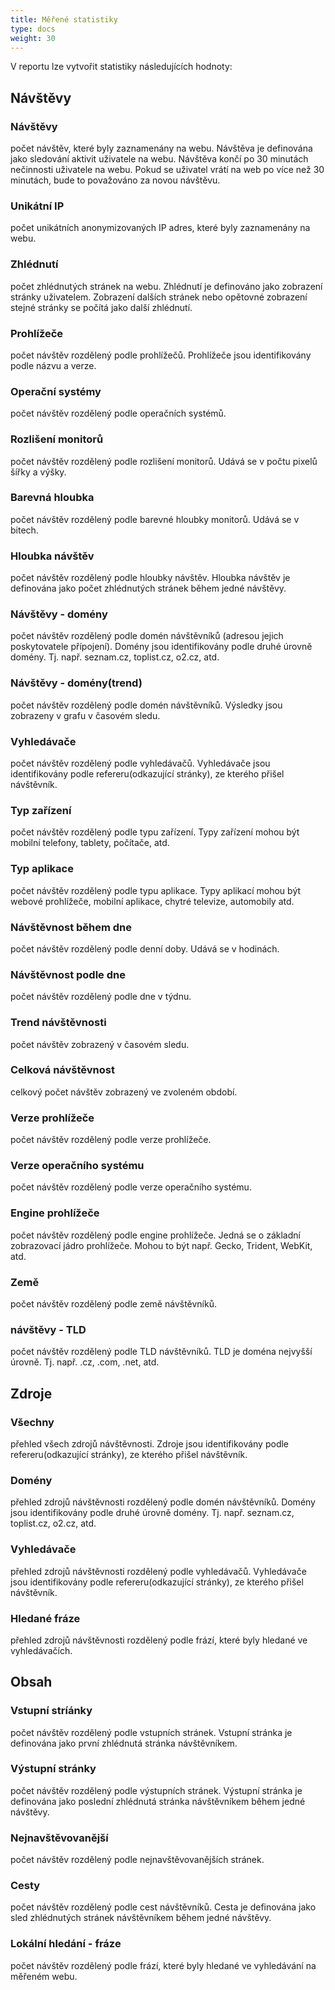 ```yaml
---
title: Měřené statistiky
type: docs
weight: 30
---
```

V reportu lze vytvořit statistiky následujících hodnoty:

## Návštěvy

### Návštěvy
počet návštěv, které byly zaznamenány na webu. Návštěva je definována jako sledování aktivit uživatele na webu. Návštěva končí po 30 minutách nečinnosti uživatele na webu. Pokud se uživatel vrátí na web po více než 30 minutách, bude to považováno za novou návštěvu.

### Unikátní IP
počet unikátních anonymizovaných IP adres, které byly zaznamenány na webu. 

### Zhlédnutí
počet zhlédnutých stránek na webu. Zhlédnutí je definováno jako zobrazení stránky uživatelem. Zobrazení dalších stránek nebo opětovné zobrazení stejné stránky se počítá jako další zhlédnutí.

### Prohlížeče
počet návštěv rozdělený podle prohlížečů. Prohlížeče jsou identifikovány podle názvu a verze.

### Operační systémy
počet návštěv rozdělený podle operačních systémů.

### Rozlišení monitorů
počet návštěv rozdělený podle rozlišení monitorů. Udává se v počtu pixelů šířky a výšky.

### Barevná hloubka
počet návštěv rozdělený podle barevné hloubky monitorů. Udává se v bitech.

### Hloubka návštěv
počet návštěv rozdělený podle hloubky návštěv. Hloubka návštěv je definována jako počet zhlédnutých stránek během jedné návštěvy.

### Návštěvy - domény
počet návštěv rozdělený podle domén návštěvníků (adresou jejich poskytovatele přípojení). Domény jsou identifikovány podle druhé úrovně domény. Tj. např. seznam.cz, toplist.cz, o2.cz, atd.

### Návštěvy - domény(trend)
počet návštěv rozdělený podle domén návštěvníků. Výsledky jsou zobrazeny v grafu v časovém sledu.

### Vyhledávače
počet návštěv rozdělený podle vyhledávačů. Vyhledávače jsou identifikovány podle refereru(odkazující stránky), ze kterého přišel návštěvník.

### Typ zařízení
počet návštěv rozdělený podle typu zařízení. Typy zařízení mohou být mobilní telefony, tablety, počítače, atd.

### Typ aplikace
počet návštěv rozdělený podle typu aplikace. Typy aplikací mohou být webové prohlížeče, mobilní aplikace, chytré televize, automobily atd.

### Návštěvnost během dne
počet návštěv rozdělený podle denní doby. Udává se v hodinách.

### Návštěvnost podle dne
počet návštěv rozdělený podle dne v týdnu.

### Trend návštěvnosti
počet návštěv zobrazený v časovém sledu.

### Celková návštěvnost
celkový počet návštěv zobrazený ve zvoleném období.

### Verze prohlížeče
počet návštěv rozdělený podle verze prohlížeče.

### Verze operačního systému
počet návštěv rozdělený podle verze operačního systému.

### Engine prohlížeče
počet návštěv rozdělený podle engine prohlížeče. Jedná se o základní zobrazovací jádro prohlížeče. Mohou to být např. Gecko, Trident, WebKit, atd.

### Země
počet návštěv rozdělený podle země návštěvníků.

### návštěvy - TLD
počet návštěv rozdělený podle TLD návštěvníků. TLD je doména nejvyšší úrovně. Tj. např. .cz, .com, .net, atd.

## Zdroje

### Všechny
přehled všech zdrojů návštěvnosti. Zdroje jsou identifikovány podle refereru(odkazující stránky), ze kterého přišel návštěvník.

### Domény
přehled zdrojů návštěvnosti rozdělený podle domén návštěvníků. Domény jsou identifikovány podle druhé úrovně domény. Tj. např. seznam.cz, toplist.cz, o2.cz, atd.

### Vyhledávače
přehled zdrojů návštěvnosti rozdělený podle vyhledávačů. Vyhledávače jsou identifikovány podle refereru(odkazující stránky), ze kterého přišel návštěvník.

### Hledané fráze
přehled zdrojů návštěvnosti rozdělený podle frází, které byly hledané ve vyhledávačích.

## Obsah

### Vstupní stríánky
počet návštěv rozdělený podle vstupních stránek. Vstupní stránka je definována jako první zhlédnutá stránka návštěvníkem.

### Výstupní stránky
počet návštěv rozdělený podle výstupních stránek. Výstupní stránka je definována jako poslední zhlédnutá stránka návštěvníkem během jedné návštěvy.

### Nejnavštěvovanější
počet návštěv rozdělený podle nejnavštěvovanějších stránek.

### Cesty
počet návštěv rozdělený podle cest návštěvníků. Cesta je definována jako sled zhlédnutých stránek návštěvníkem během jedné návštěvy.

### Lokální hledání - fráze
počet návštěv rozdělený podle frází, které byly hledané ve vyhledávání na měřeném webu.
